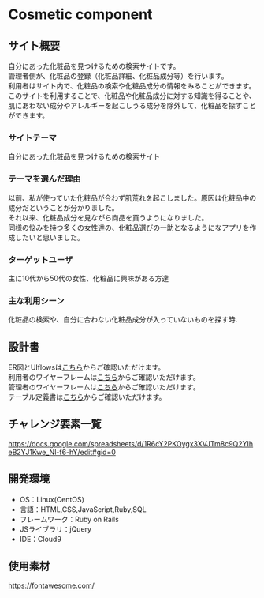 # Cosmetic component
## サイト概要
自分にあった化粧品を見つけるための検索サイトです。<br>
管理者側が、化粧品の登録（化粧品詳細、化粧品成分等）を行います。<br>利用者はサイト内で、化粧品の検索や化粧品成分の情報をみることができます。<br>
このサイトを利用することで、化粧品や化粧品成分に対する知識を得ることや、<br>肌にあわない成分やアレルギーを起こしうる成分を除外して、化粧品を探すことができます。

### サイトテーマ
自分にあった化粧品を見つけるための検索サイト
### テーマを選んだ理由
以前、私が使っていた化粧品が合わず肌荒れを起こしました。原因は化粧品中の成分だということが分かりました。<br>
それ以来、化粧品成分を見ながら商品を買うようになりました。<br>同様の悩みを持つ多くの女性達の、化粧品選びの一助となるようになアプリを作成したいと思いました。
### ターゲットユーザ
主に10代から50代の女性、化粧品に興味がある方達
### 主な利用シーン
化粧品の検索や、自分に合わない化粧品成分が入っていないものを探す時.

## 設計書
ER図とUIflowsは[こちら](https://app.diagrams.net/#G15Og9OxoNsSU5GGL5jll9-VYR3gIFc65R)からご確認いただけます。<br>
利用者のワイヤーフレームは[こちら](https://docs.google.com/presentation/d/1kOLNHk73NmVuLNrF9H6Ba03aaQrKo3THIn7eXMms0sg/edit#slide=id.ged14a6735b_0_347)からご確認いただけます。<br>
管理者のワイヤーフレームは[こちら](https://docs.google.com/presentation/d/1Ad1du_4_NHXTh5_4bJFGkIvh0AAyXIoqTHK6eTB-Gv4/edit#slide=id.p)からご確認いただけます。
<br>
テーブル定義書は[こちら](https://docs.google.com/spreadsheets/d/1O3VoYPbSys-nXslOIzdEIjw9KMN0Mbkh4QZmQfv-SfM/edit#gid=1373217982)からご確認いただけます。

## チャレンジ要素一覧
https://docs.google.com/spreadsheets/d/1R6cY2PKOygx3XVJTm8c9Q2YIheB2YJ1Kwe_Nl-f6-hY/edit#gid=0


## 開発環境
- OS：Linux(CentOS)
- 言語：HTML,CSS,JavaScript,Ruby,SQL
- フレームワーク：Ruby on Rails
- JSライブラリ：jQuery
- IDE：Cloud9

## 使用素材
https://fontawesome.com/
